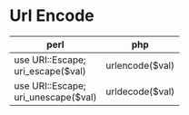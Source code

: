 # Url Encode

perl                | php
--------------------|---------------------
use URI::Escape;<br>uri_escape($val)        | urlencode($val)
use URI::Escape;<br>uri_unescape($val)      | urldecode($val)




